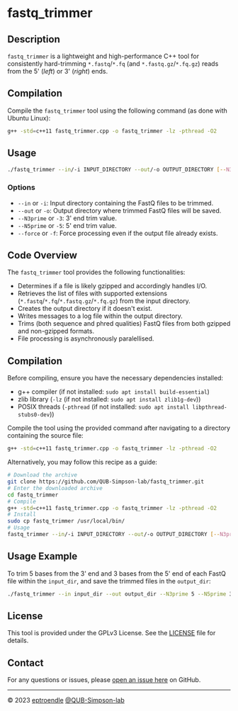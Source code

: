 # fastq_trimmer

## Description
`fastq_trimmer` is a lightweight and high-performance C++ tool for consistently hard-trimming `*.fastq`/`*.fq` (and `*.fastq.gz`/`*.fq.gz`) reads from the 5' (_left_) or 3' (_right_) ends.

## Compilation
Compile the `fastq_trimmer` tool using the following command (as done with Ubuntu Linux):

```sh
g++ -std=c++11 fastq_trimmer.cpp -o fastq_trimmer -lz -pthread -O2
```
## Usage
```sh
./fastq_trimmer --in/-i INPUT_DIRECTORY --out/-o OUTPUT_DIRECTORY [--N3prime/-3] 3_PRIME_TRIM_BASES [--N5prime/-5] 5_PRIME_TRIM_BASES
```
### Options
- `--in` or `-i`: Input directory containing the FastQ files to be trimmed.
- `--out` or `-o`: Output directory where trimmed FastQ files will be saved.
- `--N3prime` or `-3`: 3' end trim value.
- `--N5prime` or `-5`: 5' end trim value.
- `--force` or `-f`: Force processing even if the output file already exists.

## Code Overview
The `fastq_trimmer` tool provides the following functionalities:

- Determines if a file is likely gzipped and accordingly handles I/O.
- Retrieves the list of files with supported extensions (`*.fastq`/`*.fq`/`*.fastq.gz`/`*.fq.gz`) from the input directory.
- Creates the output directory if it doesn't exist.
- Writes messages to a log file within the output directory.
- Trims (both sequence and phred qualities) FastQ files from both gzipped and non-gzipped formats.
- File processing is asynchronously paralellised.

## Compilation
Before compiling, ensure you have the necessary dependencies installed:
- g++ compiler (if not installed: `sudo apt install build-essential`)
- zlib library (`-lz` (if not installed: `sudo apt install zlib1g-dev`))
- POSIX threads (`-pthread` (if not installed: `sudo apt install libpthread-stubs0-dev`))

Compile the tool using the provided command after navigating to a directory containing the source file:
```sh
g++ -std=c++11 fastq_trimmer.cpp -o fastq_trimmer -lz -pthread -O2
```
Alternatively, you may follow this recipe as a guide:
```sh
# Download the archive
git clone https://github.com/QUB-Simpson-lab/fastq_trimmer.git
# Enter the downloaded archive
cd fastq_trimmer
# Compile
g++ -std=c++11 fastq_trimmer.cpp -o fastq_trimmer -lz -pthread -O2
# Install
sudo cp fastq_trimmer /usr/local/bin/
# Usage
fastq_trimmer --in/-i INPUT_DIRECTORY --out/-o OUTPUT_DIRECTORY [--N3prime/-3] 3_PRIME_TRIM_BASES [--N5prime/-5] 5_PRIME_TRIM_BASES
```

## Usage Example
To trim 5 bases from the 3' end and 3 bases from the 5' end of each FastQ file within the `input_dir`, and save the trimmed files in the `output_dir`:
```sh
./fastq_trimmer --in input_dir --out output_dir --N3prime 5 --N5prime 3
```
## License
This tool is provided under the GPLv3 License. See the [LICENSE](LICENSE) file for details.

## Contact
For any questions or issues, please [open an issue here](https://github.com/QUB-Simpson-lab/fastq_trimmer/issues/new/choose) on GitHub.

---
© 2023 [eptroendle](https://github.com/eptroendle) [@QUB-Simpson-lab](https://github.com/QUB-Simpson-lab)
